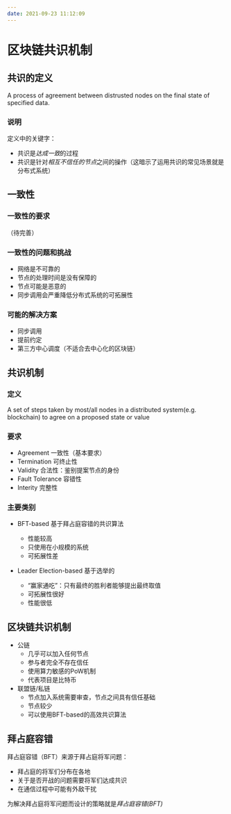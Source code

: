 ```yaml
---
date: 2021-09-23 11:12:09
---
```

# 区块链共识机制
## 共识的定义
A process of agreement between distrusted nodes on the final state of specified data.

### 说明
定义中的关键字：
- 共识是*达成一致*的过程
- 共识是针对*相互不信任的节点*之间的操作（这暗示了运用共识的常见场景就是分布式系统）

## 一致性
### 一致性的要求
（待完善）

### 一致性的问题和挑战
- 网络是不可靠的
- 节点的处理时间是没有保障的
- 节点可能是恶意的
- 同步调用会严重降低分布式系统的可拓展性

### 可能的解决方案
- 同步调用
- 提前约定
- 第三方中心调度（不适合去中心化的区块链）

## 共识机制
### 定义
A set of steps taken by most/all nodes in a distributed system(e.g. blockchain) to agree on a proposed state or value

### 要求
- Agreement 一致性（基本要求）
- Termination 可终止性
- Validity 合法性：鉴别提案节点的身份
- Fault Tolerance 容错性
- Interity 完整性

### 主要类别
- BFT-based 基于拜占庭容错的共识算法
  - 性能较高
  - 只使用在小规模的系统
  - 可拓展性差

- Leader Election-based 基于选举的
  - “赢家通吃”：只有最终的胜利者能够提出最终取值
  - 可拓展性很好
  - 性能很低

## 区块链共识机制
- 公链
  - 几乎可以加入任何节点
  - 参与者完全不存在信任
  - 使用算力敏感的PoW机制
  - 代表项目是比特币
- 联盟链/私链
  - 节点加入系统需要审查，节点之间具有信任基础
  - 节点较少
  - 可以使用BFT-based的高效共识算法

## 拜占庭容错
拜占庭容错（BFT）来源于拜占庭将军问题：
- 拜占庭的将军们分布在各地
- 关于是否开战的问题需要将军们达成共识
- 在通信过程中可能有外敌干扰

为解决拜占庭将军问题而设计的策略就是*拜占庭容错(BFT)*